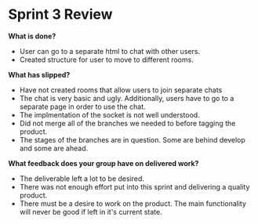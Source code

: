 # Sprint 3 Review

**What is done?**
- User can go to a separate html to chat with other users.
- Created structure for user to move to different rooms.

**What has slipped?**
- Have not created rooms that allow users to join separate chats
- The chat is very basic and ugly. Additionally, users have to go to a separate page in order to use the chat.
- The implmentation of the socket is not well understood. 
- Did not merge all of the branches we needed to before tagging the product.
- The stages of the branches are in question. Some are behind develop and some are ahead. 

**What feedback does your group have on delivered work?**
- The deliverable left a lot to be desired.
- There was not enough effort put into this sprint and delivering a quality product. 
- There must be a desire to work on the product. The main functionality will never be good if left in it's current state.
